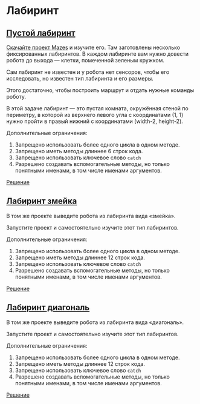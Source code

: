﻿# Лабиринт

## [Пустой лабиринт](https://ulearn.me/course/basicprogramming/Praktika_Pustoy_labirint__6dd79ed2-2d6e-487f-88dc-7414a15600fa)

[Скачайте проект Mazes](https://api.ulearn.me/slides/BasicProgramming/6dd79ed2-2d6e-487f-88dc-7414a15600fa/exercise/student-zip/Mazes.zip) и изучите его. Там заготовлены несколько фиксированных лабиринтов. В каждом лабиринте вам нужно довести робота до выхода — клетки, помеченной зеленым кружком.

Сам лабиринт не известен и у робота нет сенсоров, чтобы его исследовать, но известен тип лабиринта и его размеры.

Этого достаточно, чтобы построить маршрут и отдать нужные команды роботу.

В этой задаче лабиринт — это пустая комната, окружённая стеной по периметру, в которой из верхнего левого угла с координатами (1, 1) нужно пройти в правый нижний с координатами (width-2, height-2).

Дополнительные ограничения:
1. Запрещено использовать более одного цикла в одном методе.
2. Запрещено иметь методы длиннее 6 строк кода.
3. Запрещено использовать ключевое слово `catch`
4. Разрешено создавать вспомогательные методы, но только понятными именами, в том числе именами аргументов.

[Решение](EmptyMazeTask.cs)


## [Лабиринт змейка](https://ulearn.me/course/basicprogramming/Praktika_Labirint_zmeyka__68c9791d-1d2e-4463-b105-2da501c12949)

В том же проекте выведите робота из лабиринта вида «змейка».

Запустите проект и самостоятельно изучите этот тип лабиринтов.

Дополнительные ограничения:

1. Запрещено использовать более одного цикла в одном методе.
2. Запрещено иметь методы длиннее 12 строк кода.
3. Запрещено использовать ключевое слово `catch`
4. Разрешено создавать вспомогательные методы, но только понятными именами, в том числе именами аргументов.

[Решение](SnakeMazeTask.cs)


## [Лабиринт диагональ](https://ulearn.me/course/basicprogramming/Praktika_Labirint_diagonal__e5f12764-5945-41d7-a02f-7664d422d600)

В том же проекте выведите робота из лабиринта вида «диагональ».

Запустите проект и самостоятельно изучите этот тип лабиринтов.

Дополнительные ограничения:

1. Запрещено использовать более одного цикла в одном методе.
2. Запрещено иметь методы длиннее 12 строк кода.
3. Запрещено использовать ключевое слово `catch`
4. Разрешено создавать вспомогательные методы, но только понятными именами, в том числе именами аргументов.

[Решение](DiagonalMazeTask.cs)